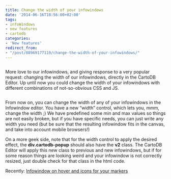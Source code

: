 ```yaml
---
title: Change the width of your infowindows
date: '2014-06-16T18:56:00+02:00'
tags:
- infoWindows
- new features
- cartodb
categories:
- 'New features'
redirect_from:
- "/post/88969177119/change-the-width-of-your-infowindows/"
---
```


<img src="http://i.imgur.com/LFkDPf8.gif" alt=""/>

More love to our infowindows, and giving response to a very popular request: changing the width of our infowindows, directly in the CartoDB Editor. Up until now you could change the width of your infowindows with different combinations of not-so-obvious CSS and JS.

<img src="http://i.imgur.com/9ae0Bqq.png" alt=""/>

From now on, you can change the width of any of your infowindows in the Infowindow editor. You have a new “width” control, which lets you, mmm, change the width ;) We have predefined some min and max values so things are not easily broken, but if you have specific needs, you can just write any width you need (but be sure that the resulting infowindow fits in the canvas, and take into account mobile browsers!)

On a more geek side, note that for the width control to apply the desired effect, the **div.cartodb-popup** should also have the **v2** class. The CartoDB Editor will apply this new class to previous and new infowindows, but if for some reason things are looking weird and your infowindow is not correctly resized, just double check for that class in the html code.

Recently: <a href="http://blog.cartodb.com/post/86199203624/new-features-infowindows-on-hover-and-icons-for-your">Infowindow on hover and icons for your markers</a>
